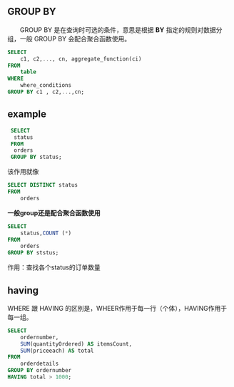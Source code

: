 ## GROUP BY
　　GROUP BY 是在查询时可选的条件，意思是根据 **BY** 指定的规则对数据分组，一般 GROUP BY 会配合聚合函数使用。
```sql
SELECT 
    c1, c2,..., cn, aggregate_function(ci)
FROM
    table
WHERE
    where_conditions
GROUP BY c1 , c2,...,cn;
```
## example

```sql
 SELECT 
  status
 FROM 
  orders
 GROUP BY status;
```
该作用就像
```sql
SELECT DISTINCT status
FROM 
    orders
```
**一般group还是配合聚合函数使用**
```sql
SELECT 
    status,COUNT (*)
FROM 
    orders
GROUP BY ststus;
```
作用：查找各个status的订单数量

## having
WHERE 跟 HAVING 的区别是，WHEER作用于每一行（个体），HAVING作用于每一组。
```sql
SELECT 
    ordernumber,
    SUM(quantityOrdered) AS itemsCount,
    SUM(priceeach) AS total
FROM
    orderdetails
GROUP BY ordernumber
HAVING total > 1000;
```
